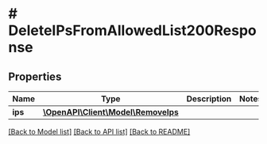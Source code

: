 # # DeleteIPsFromAllowedList200Response

## Properties

Name | Type | Description | Notes
------------ | ------------- | ------------- | -------------
**ips** | [**\OpenAPI\Client\Model\RemoveIps**](RemoveIps.md) |  |

[[Back to Model list]](../../README.md#models) [[Back to API list]](../../README.md#endpoints) [[Back to README]](../../README.md)
